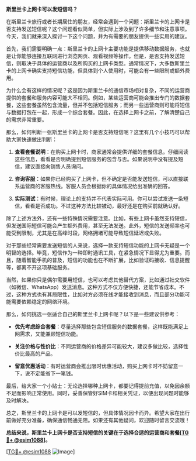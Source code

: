 **斯里兰卡上网卡可以发短信吗？**

在斯里兰卡旅行或者长期居住的朋友，经常会遇到一个问题：斯里兰卡的上网卡是否支持发送短信呢？这个问题看似简单，但实际上涉及到了许多细节和注意事项。今天，我们就来深入探讨一下这个问题，并为有需要的朋友提供一些实用的建议。

首先，我们需要明确一点：斯里兰卡的上网卡主要功能是提供移动数据服务，也就是让你能够连接互联网进行浏览网页、观看视频等操作。但是，是否支持发送短信，则取决于具体的运营商以及所购买的上网卡类型。通常情况下，大多数斯里兰卡的上网卡确实支持短信功能，但具体到个人使用时，可能会有一些限制或额外费用。

为什么会有这样的情况呢？这是因为斯里兰卡的通信市场相对复杂，不同的运营商提供的套餐和服务内容可能大不相同。例如，某些运营商可能会推出专门的数据套餐，这些套餐虽然包含流量，但并不包括短信服务；而另一些运营商则可能将短信与数据打包在一起，形成一个综合套餐。因此，在选择上网卡之前，了解清楚自己的需求非常重要。

那么，如何判断一张斯里兰卡的上网卡是否支持短信呢？这里有几个小技巧可以帮助大家快速做出判断：

1. **查看套餐说明**：在购买上网卡时，商家通常会提供详细的套餐信息。仔细阅读这些信息，看看是否明确提到短信服务的包含与否。如果说明中没有提及短信，建议直接向销售人员询问。
   
2. **咨询客服**：如果你已经购买了上网卡，但不确定是否能发送短信，可以直接联系运营商的客服热线。客服人员会根据你的具体情况给出准确的回答。

3. **实际测试**：有时候，理论上的支持并不代表实际可用。你可以尝试发送一条短信，看看是否成功。不过这种方法比较被动，最好还是在购买前就确认好。

除了上述方法外，还有一些特殊情况需要注意。比如，有些上网卡虽然支持短信，但发送国际短信可能会产生额外费用，甚至无法发送。此外，短信的发送频率也可能受到限制，尤其是在高峰时段，网络拥堵可能导致短信延迟或失败。

对于那些经常需要发送短信的人来说，选择一款支持短信功能的上网卡无疑是一个明智的选择。毕竟，短信作为一种即时通讯工具，在紧急情况下显得尤为重要。而且，随着智能手机的普及，短信的功能也在不断扩展，比如验证码接收、信息提醒等，都离不开这项基础服务。

当然，如果你只是偶尔需要用短信，也可以考虑其他替代方案，比如通过社交软件（如微信、WhatsApp）发送消息。这种方式不仅方便快捷，还能节省成本。不过，这种方式也有其局限性，比如对方必须在线才能接收到消息，而且部分功能可能需要依赖稳定的网络环境。

那么，如何挑选一张适合自己的斯里兰卡上网卡呢？以下是一些建议供参考：

- **优先考虑综合套餐**：尽量选择那些包含短信服务的数据套餐，这样既能满足上网需求，又能兼顾短信功能。
  
- **关注价格与性价比**：不同运营商的价格差异可能较大，建议多做比较，选择性价比最高的产品。

- **留意优惠活动**：有时运营商会推出限时优惠活动，购买上网卡时不妨留意一下，说不定能省下一笔钱。

最后，给大家一个小贴士：无论选择哪种上网卡，都要记得提前充值，以免因余额不足而影响正常使用。同时，妥善保管好SIM卡和相关凭证，以便出现问题时能够及时解决。

总之，斯里兰卡的上网卡是可以发短信的，但具体情况因卡而异。希望大家在出行前做好充分准备，确保通信畅通无阻。如果还有其他疑问，欢迎随时留言交流哦！

**总结来说，斯里兰卡上网卡是否支持短信的关键在于选择合适的运营商和套餐[[TG💪+ @esim1088](https://t.me/s/esim1088)]。**

[[TG💪+ @esim1088](https://t.me/s/esim1088) ![Image](https://i.postimg.cc/4NQfJmqS/Snipaste-2025-05-13-00-14-12.png)]